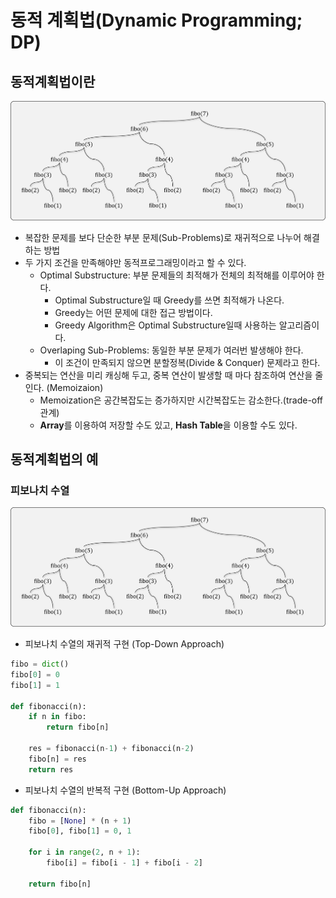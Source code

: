 # 동적 계획법(Dynamic Programming; DP)

## 동적계획법이란
![dp](https://github.com/ai-creatv/algorithm_nklcb1/raw/master/4_Algorithms/4_5_DynamicProgramming/img/1.png)
- 복잡한 문제를 보다 단순한 부분 문제(Sub-Problems)로 재귀적으로 나누어 해결하는 방법
- 두 가지 조건을 만족해야만 동적프로그래밍이라고 할 수 있다.
  - Optimal Substructure: 부분 문제들의 최적해가 전체의 최적해를 이루어야 한다.
    - Optimal Substructure일 때 Greedy를 쓰면 최적해가 나온다.
    - Greedy는 어떤 문제에 대한 접근 방법이다.
    - Greedy Algorithm은 Optimal Substructure일때 사용하는 알고리즘이다.
  - Overlaping Sub-Problems: 동일한 부분 문제가 여러번 발생해야 한다.
    - 이 조건이 만족되지 않으면 분할정복(Divide & Conquer) 문제라고 한다.
- 중복되는 연산을 미리 캐싱해 두고, 중복 연산이 발생할 때 마다 참조하여 연산을 줄인다. (Memoizaion)
  - Memoization은 공간복잡도는 증가하지만 시간복잡도는 감소한다.(trade-off 관계)
  - **Array**를 이용하여 저장할 수도 있고, **Hash Table**을 이용할 수도 있다.
  
## 동적계획법의 예
### 피보나치 수열
![fibo](https://github.com/ai-creatv/algorithm_nklcb1/raw/master/4_Algorithms/4_5_DynamicProgramming/img/1.png)
- 피보나치 수열의 재귀적 구현 (Top-Down Approach)
```python
fibo = dict()
fibo[0] = 0
fibo[1] = 1

def fibonacci(n):
    if n in fibo:
        return fibo[n]
    
    res = fibonacci(n-1) + fibonacci(n-2)
    fibo[n] = res
    return res
```

- 피보나치 수열의 반복적 구현 (Bottom-Up Approach)
```python
def fibonacci(n):
    fibo = [None] * (n + 1)
    fibo[0], fibo[1] = 0, 1

    for i in range(2, n + 1):
        fibo[i] = fibo[i - 1] + fibo[i - 2]

    return fibo[n]
```
